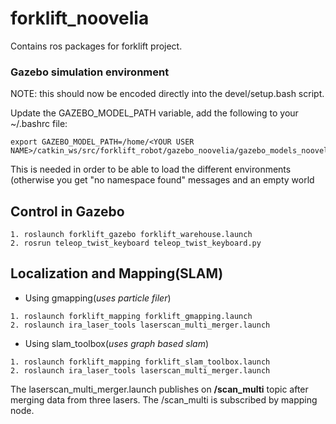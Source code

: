 # forklift_noovelia

Contains ros packages for forklift project.

### Gazebo simulation environment
NOTE: this should now be encoded directly into the devel/setup.bash script.

Update the GAZEBO_MODEL_PATH variable, add the following to your ~/.bashrc file:

```
export GAZEBO_MODEL_PATH=/home/<YOUR USER NAME>/catkin_ws/src/forklift_robot/gazebo_noovelia/gazebo_models_noovelia/models:$GAZEBO_MODEL_PATH
```
This is needed in order to be able to load the different environments (otherwise you get "no namespace found" messages and an empty world

## Control in Gazebo

```
1. roslaunch forklift_gazebo forklift_warehouse.launch
2. rosrun teleop_twist_keyboard teleop_twist_keyboard.py
```

## Localization and Mapping(SLAM)

* Using gmapping(*uses particle filer*)

```
1. roslaunch forklift_mapping forklift_gmapping.launch
2. roslaunch ira_laser_tools laserscan_multi_merger.launch
```

* Using slam_toolbox(*uses graph based slam*)

```
1. roslaunch forklift_mapping forklift_slam_toolbox.launch
2. roslaunch ira_laser_tools laserscan_multi_merger.launch
```

The laserscan_multi_merger.launch publishes on **/scan_multi** topic after merging data from three lasers. The /scan_multi  is subscribed by mapping node.
